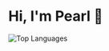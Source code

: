 # Hi, I'm Pearl 👋

<div align="left">

![Top Languages](https://github-readme-stats.vercel.app/api/top-langs/?username=pearl-natalia&layout=compact&card_width=333&theme=rose_pine)
</div>
